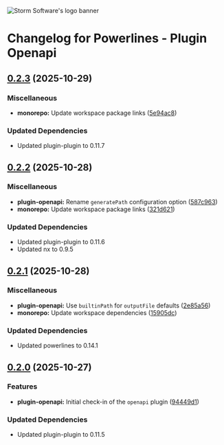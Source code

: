 ![Storm Software's logo banner](https://public.storm-cdn.com/brand-banner.png)

# Changelog for Powerlines - Plugin Openapi

## [0.2.3](https://github.com/storm-software/powerlines/releases/tag/plugin-openapi%400.2.3) (2025-10-29)

### Miscellaneous

- **monorepo:** Update workspace package links
  ([5e94ac8](https://github.com/storm-software/powerlines/commit/5e94ac8))

### Updated Dependencies

- Updated plugin-plugin to 0.11.7

## [0.2.2](https://github.com/storm-software/powerlines/releases/tag/plugin-openapi%400.2.2) (2025-10-28)

### Miscellaneous

- **plugin-openapi:** Rename `generatePath` configuration option
  ([587c963](https://github.com/storm-software/powerlines/commit/587c963))
- **monorepo:** Update workspace package links
  ([321d621](https://github.com/storm-software/powerlines/commit/321d621))

### Updated Dependencies

- Updated plugin-plugin to 0.11.6
- Updated nx to 0.9.5

## [0.2.1](https://github.com/storm-software/powerlines/releases/tag/plugin-openapi%400.2.1) (2025-10-28)

### Miscellaneous

- **plugin-openapi:** Use `builtinPath` for `outputFile` defaults
  ([2e85a56](https://github.com/storm-software/powerlines/commit/2e85a56))
- **monorepo:** Update workspace dependencies
  ([15905dc](https://github.com/storm-software/powerlines/commit/15905dc))

### Updated Dependencies

- Updated powerlines to 0.14.1

## [0.2.0](https://github.com/storm-software/powerlines/releases/tag/plugin-openapi%400.2.0) (2025-10-27)

### Features

- **plugin-openapi:** Initial check-in of the `openapi` plugin
  ([94449d1](https://github.com/storm-software/powerlines/commit/94449d1))

### Updated Dependencies

- Updated plugin-plugin to 0.11.5
